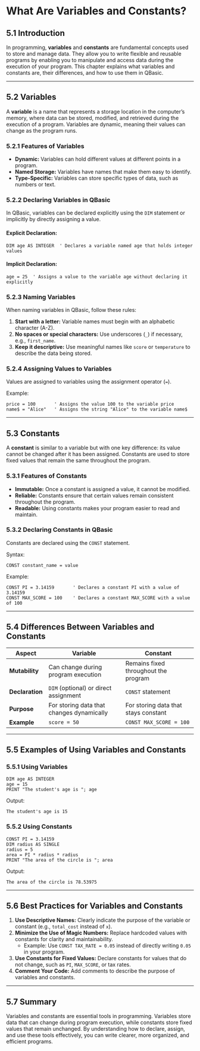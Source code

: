 # What Are Variables and Constants?

## **5.1 Introduction**
In programming, **variables** and **constants** are fundamental concepts used to store and manage data. They allow you to write flexible and reusable programs by enabling you to manipulate and access data during the execution of your program. This chapter explains what variables and constants are, their differences, and how to use them in QBasic.

---

## **5.2 Variables**
A **variable** is a name that represents a storage location in the computer’s memory, where data can be stored, modified, and retrieved during the execution of a program. Variables are dynamic, meaning their values can change as the program runs.

### **5.2.1 Features of Variables**
- **Dynamic:** Variables can hold different values at different points in a program.
- **Named Storage:** Variables have names that make them easy to identify.
- **Type-Specific:** Variables can store specific types of data, such as numbers or text.

### **5.2.2 Declaring Variables in QBasic**
In QBasic, variables can be declared explicitly using the `DIM` statement or implicitly by directly assigning a value.

#### **Explicit Declaration:**
```basic
DIM age AS INTEGER  ' Declares a variable named age that holds integer values
```

#### **Implicit Declaration:**
```basic
age = 25  ' Assigns a value to the variable age without declaring it explicitly
```

### **5.2.3 Naming Variables**
When naming variables in QBasic, follow these rules:
1. **Start with a letter:** Variable names must begin with an alphabetic character (A-Z).
2. **No spaces or special characters:** Use underscores (`_`) if necessary, e.g., `first_name`.
3. **Keep it descriptive:** Use meaningful names like `score` or `temperature` to describe the data being stored.

### **5.2.4 Assigning Values to Variables**
Values are assigned to variables using the assignment operator (`=`).

Example:
```basic
price = 100       ' Assigns the value 100 to the variable price
name$ = "Alice"   ' Assigns the string "Alice" to the variable name$
```

---

## **5.3 Constants**
A **constant** is similar to a variable but with one key difference: its value cannot be changed after it has been assigned. Constants are used to store fixed values that remain the same throughout the program.

### **5.3.1 Features of Constants**
- **Immutable:** Once a constant is assigned a value, it cannot be modified.
- **Reliable:** Constants ensure that certain values remain consistent throughout the program.
- **Readable:** Using constants makes your program easier to read and maintain.

### **5.3.2 Declaring Constants in QBasic**
Constants are declared using the `CONST` statement.

Syntax:
```basic
CONST constant_name = value
```

Example:
```basic
CONST PI = 3.14159       ' Declares a constant PI with a value of 3.14159
CONST MAX_SCORE = 100    ' Declares a constant MAX_SCORE with a value of 100
```

---

## **5.4 Differences Between Variables and Constants**

| **Aspect**       | **Variable**                              | **Constant**                         |
|-------------------|-------------------------------------------|---------------------------------------|
| **Mutability**    | Can change during program execution       | Remains fixed throughout the program |
| **Declaration**   | `DIM` (optional) or direct assignment     | `CONST` statement                    |
| **Purpose**       | For storing data that changes dynamically | For storing data that stays constant |
| **Example**       | `score = 50`                             | `CONST MAX_SCORE = 100`              |

---

## **5.5 Examples of Using Variables and Constants**
### **5.5.1 Using Variables**
```basic
DIM age AS INTEGER
age = 15
PRINT "The student's age is "; age
```

Output:
```
The student's age is 15
```

### **5.5.2 Using Constants**
```basic
CONST PI = 3.14159
DIM radius AS SINGLE
radius = 5
area = PI * radius * radius
PRINT "The area of the circle is "; area
```

Output:
```
The area of the circle is 78.53975
```

---

## **5.6 Best Practices for Variables and Constants**
1. **Use Descriptive Names:** Clearly indicate the purpose of the variable or constant (e.g., `total_cost` instead of `x`).
2. **Minimize the Use of Magic Numbers:** Replace hardcoded values with constants for clarity and maintainability.
   - Example: Use `CONST TAX_RATE = 0.05` instead of directly writing `0.05` in your program.
3. **Use Constants for Fixed Values:** Declare constants for values that do not change, such as `PI`, `MAX_SCORE`, or tax rates.
4. **Comment Your Code:** Add comments to describe the purpose of variables and constants.

---

## **5.7 Summary**
Variables and constants are essential tools in programming. Variables store data that can change during program execution, while constants store fixed values that remain unchanged. By understanding how to declare, assign, and use these tools effectively, you can write clearer, more organized, and efficient programs.


